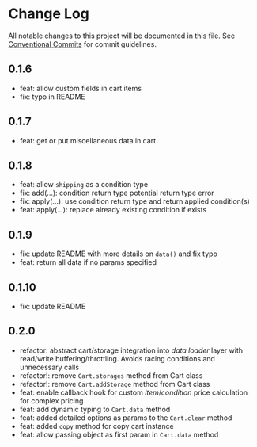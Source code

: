 # Change Log

All notable changes to this project will be documented in this file.
See [Conventional Commits](https://conventionalcommits.org) for commit guidelines.



## 0.1.6

- feat: allow custom fields in cart items
- fix: typo in README

## 0.1.7

- feat: get or put miscellaneous data in cart

## 0.1.8

- feat: allow `shipping` as a condition type
- fix: add(...): condition return type potential return type error
- fix: apply(...): use condition return type and return applied condition(s)
- feat: apply(...): replace already existing condition if exists

## 0.1.9

- fix: update README with more details on `data()` and fix typo
- feat: return all data if no params specified

## 0.1.10

- fix: update README

## 0.2.0

- refactor:  abstract cart/storage integration into *data loader* layer with read/write buffering/throttling. Avoids racing conditions and unnecessary calls
- refactor!: remove `Cart.storages` method from Cart class
- refactor!: remove `Cart.addStorage` method from Cart class
- feat: enable callback hook for custom  *item*/*condition* price calculation for complex pricing
- feat: add dynamic typing to `Cart.data` method
- feat: added detailed options as params to the `Cart.clear` method
- feat: added `copy` method for copy cart instance
- feat: allow passing object as first param in `Cart.data` method
